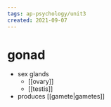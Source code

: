 ```yaml
---
tags: ap-psychology/unit3 
created: 2021-09-07
---
```


# gonad

- sex glands
	- [[ovary]]
	- [[testis]]
- produces [[gamete|gametes]] 
